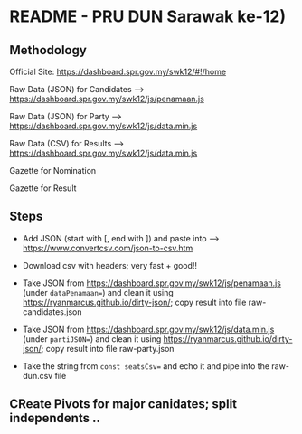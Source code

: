 # README - PRU DUN Sarawak ke-12)

## Methodology

Official Site: https://dashboard.spr.gov.my/swk12/#!/home

Raw Data (JSON) for Candidates --> https://dashboard.spr.gov.my/swk12/js/penamaan.js

Raw Data (JSON) for Party --> https://dashboard.spr.gov.my/swk12/js/data.min.js

Raw Data (CSV) for Results --> https://dashboard.spr.gov.my/swk12/js/data.min.js

Gazette for Nomination

Gazette for Result

## Steps

- Add JSON (start with [, end with ]) and paste into --> https://www.convertcsv.com/json-to-csv.htm
- Download csv with headers; very fast + good!!

- Take JSON from https://dashboard.spr.gov.my/swk12/js/penamaan.js (under `dataPenamaan=`) and clean it using https://ryanmarcus.github.io/dirty-json/; copy result into file raw-candidates.json
- Take JSON from https://dashboard.spr.gov.my/swk12/js/data.min.js (under `partiJSON=`) and clean it using https://ryanmarcus.github.io/dirty-json/; copy result into file raw-party.json
- Take the string from `const seatsCsv=` and echo it and pipe into the raw-dun.csv file

## CReate Pivots for major canidates; split independents ..
